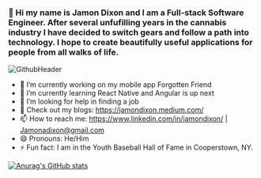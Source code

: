 ### 👋  Hi my name is Jamon Dixon and I am a Full-stack Software Engineer.  After several unfufilling years in the cannabis industry I have decided to switch gears and follow a path into technology. I hope to create beautifully useful applications for people from all walks of life.   


![GithubHeader](https://user-images.githubusercontent.com/75591609/119280692-b731bc80-bbef-11eb-8c38-d892dc798ccd.png)


- 🔭 I’m currently working on my mobile app Forgotten Friend
- 🌱 I’m currently learning React Native and Angular is up next
- 🤔 I’m looking for help in finding a job
- 💬 Check out my blogs: https://jamondixon.medium.com/
- 📫 How to reach me: https://www.linkedin.com/in/jamondixon/ | Jamonadixon@gmail.com
- 😄 Pronouns: He/Him
- ⚡ Fun fact: I am in the Youth Baseball Hall of Fame in Cooperstown, NY.

[![Anurag's GitHub stats](https://github-readme-stats.vercel.app/api?username=Jamondixon)](https://github.com/anuraghazra/github-readme-stats)
